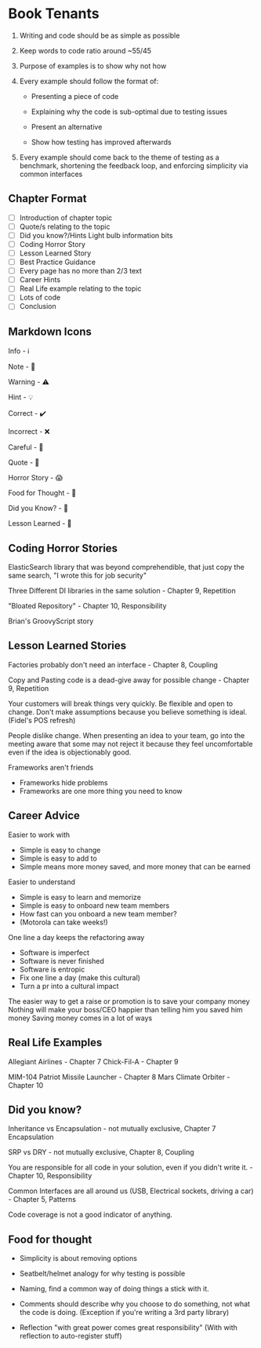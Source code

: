 # Book Tenants

1. Writing and code should be as simple as possible

2. Keep words to code ratio around ~55/45

3. Purpose of examples is to show why not how

4. Every example should follow the format of:

   - Presenting a piece of code

   - Explaining why the code is sub-optimal due to testing issues

   - Present an alternative

   - Show how testing has improved afterwards

5. Every example should come back to the theme of testing as a benchmark, shortening the feedback loop, and enforcing simplicity via common interfaces

## Chapter Format

- [ ] Introduction of chapter topic
- [ ] Quote/s relating to the topic
- [ ] Did you know?/Hints Light bulb information bits
- [ ] Coding Horror Story
- [ ] Lesson Learned Story
- [ ] Best Practice Guidance
- [ ] Every page has no more than 2/3 text
- [ ] Career Hints
- [ ] Real Life example relating to the topic
- [ ] Lots of code
- [ ] Conclusion

## Markdown Icons

Info - :information_source:

Note - :memo:

Warning - :warning:

Hint - :bulb:

Correct - :heavy_check_mark:

Incorrect - :x:

Careful - :eyes:

Quote - :speech_balloon:

Horror Story - :scream:

Food for Thought - :apple:

Did you Know? - :thinking:

Lesson Learned - :school:

## Coding Horror Stories

ElasticSearch library that was beyond comprehendible, that just copy the same search, "I wrote this for job security"

Three Different DI libraries in the same solution - Chapter 9, Repetition

"Bloated Repository" - Chapter 10, Responsibility

Brian's GroovyScript story

## Lesson Learned Stories

Factories probably don't need an interface - Chapter 8, Coupling

Copy and Pasting code is a dead-give away for possible change - Chapter 9, Repetition



Your customers will break things very quickly. Be flexible and open to change. Don't make assumptions because you believe something is ideal. (Fidel's POS refresh)

People dislike change. When presenting an idea to your team, go into the meeting aware that some may not reject it because they feel uncomfortable even if the idea is objectionably good.

Frameworks aren't friends

- Frameworks hide problems
- Frameworks are one more thing you need to know

## Career Advice

Easier to work with

- Simple is easy to change
- Simple is easy to add to
- Simple means more money saved, and more money that can be earned

Easier to understand

- Simple is easy to learn and memorize
- Simple is easy to onboard new team members
- How fast can you onboard a new team member?
- (Motorola can take weeks!)

One line a day keeps the refactoring away

- Software is imperfect
- Software is never finished
- Software is entropic
- Fix one line a day (make this cultural)
- Turn a pr into a cultural impact

The easier way to get a raise or promotion is to save your company money
Nothing will make your boss/CEO happier than telling him you saved him money
Saving money comes in a lot of ways

## Real Life Examples

Allegiant Airlines - Chapter 7
Chick-Fil-A - Chapter 9

MIM-104 Patriot Missile Launcher - Chapter 8
Mars Climate Orbiter - Chapter 10

## Did you know?

Inheritance vs Encapsulation - not mutually exclusive, Chapter 7 Encapsulation

SRP vs DRY - not mutually exclusive, Chapter 8, Coupling

You are responsible for all code in your solution, even if you didn't write it. - Chapter 10, Responsibility

Common Interfaces are all around us (USB, Electrical sockets, driving a car) - Chapter 5, Patterns

Code coverage is not a good indicator of anything.

## Food for thought

- Simplicity is about removing options

- Seatbelt/helmet analogy for why testing is possible

- Naming, find a common way of doing things a stick with it.

- Comments should describe why you choose to do something, not what the code is doing. (Exception if you're writing a 3rd party library)

- Reflection "with great power comes great responsibility"
(With with reflection to auto-register stuff)
